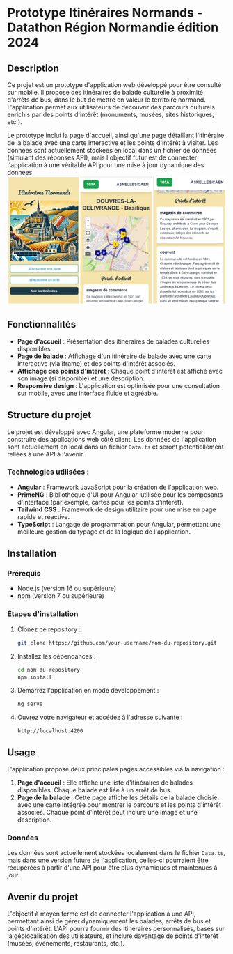 # Prototype Itinéraires Normands - Datathon Région Normandie édition 2024

## Description

Ce projet est un prototype d'application web développé pour être consulté sur mobile. Il propose des itinéraires de balade culturelle à proximité d'arrêts de bus, dans le but de mettre en valeur le territoire normand. L'application permet aux utilisateurs de découvrir des parcours culturels enrichis par des points d'intérêt (monuments, musées, sites historiques, etc.).

Le prototype inclut la page d'accueil, ainsi qu'une page détaillant l'itinéraire de la balade avec une carte interactive et les points d'intérêt à visiter. Les données sont actuellement stockées en local dans un fichier de données (simulant des réponses API), mais l'objectif futur est de connecter l'application à une véritable API pour une mise à jour dynamique des données.
![alt text](image.png)

## Fonctionnalités

- **Page d'accueil** : Présentation des itinéraires de balades culturelles disponibles.
- **Page de balade** : Affichage d'un itinéraire de balade avec une carte interactive (via iframe) et des points d'intérêt associés.
- **Affichage des points d'intérêt** : Chaque point d'intérêt est affiché avec son image (si disponible) et une description.
- **Responsive design** : L'application est optimisée pour une consultation sur mobile, avec une interface fluide et agréable.

## Structure du projet

Le projet est développé avec Angular, une plateforme moderne pour construire des applications web côté client. Les données de l'application sont actuellement en local dans un fichier `Data.ts` et seront potentiellement reliées à une API à l'avenir.

### Technologies utilisées :

- **Angular** : Framework JavaScript pour la création de l'application web.
- **PrimeNG** : Bibliothèque d'UI pour Angular, utilisée pour les composants d'interface (par exemple, cartes pour les points d'intérêt).
- **Tailwind CSS** : Framework de design utilitaire pour une mise en page rapide et réactive.
- **TypeScript** : Langage de programmation pour Angular, permettant une meilleure gestion du typage et de la logique de l'application.

## Installation

### Prérequis

- Node.js (version 16 ou supérieure)
- npm (version 7 ou supérieure)

### Étapes d'installation

1. Clonez ce repository :

   ```bash
   git clone https://github.com/your-username/nom-du-repository.git
   ```

2. Installez les dépendances :

   ```bash
   cd nom-du-repository
   npm install
   ```

3. Démarrez l'application en mode développement :

   ```bash
   ng serve
   ```

4. Ouvrez votre navigateur et accédez à l'adresse suivante :
   ```
   http://localhost:4200
   ```

## Usage

L'application propose deux principales pages accessibles via la navigation :

1. **Page d'accueil** : Elle affiche une liste d'itinéraires de balades disponibles. Chaque balade est liée à un arrêt de bus.
2. **Page de la balade** : Cette page affiche les détails de la balade choisie, avec une carte intégrée pour montrer le parcours et les points d'intérêt associés. Chaque point d'intérêt peut inclure une image et une description.

### Données

Les données sont actuellement stockées localement dans le fichier `Data.ts`, mais dans une version future de l'application, celles-ci pourraient être récupérées à partir d'une API pour être plus dynamiques et maintenues à jour.

## Avenir du projet

L'objectif à moyen terme est de connecter l'application à une API, permettant ainsi de gérer dynamiquement les balades, arrêts de bus et points d'intérêt. L'API pourra fournir des itinéraires personnalisés, basés sur la géolocalisation des utilisateurs, et inclure davantage de points d'intérêt (musées, événements, restaurants, etc.).
